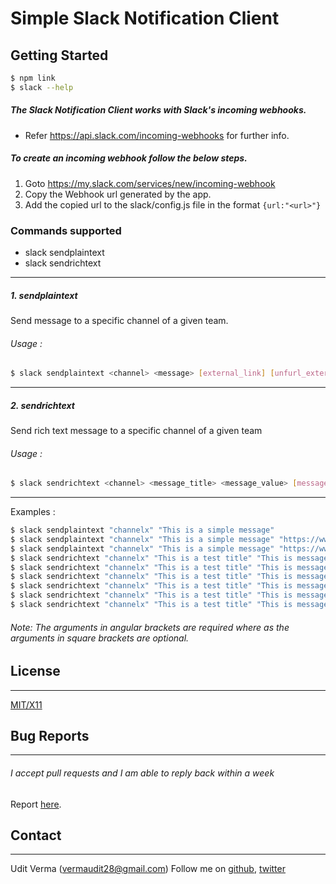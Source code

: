# Simple Slack Notification Client
## Getting Started
```sh
$ npm link
$ slack --help
```
##### The Slack Notification Client works with Slack's incoming webhooks.
-  Refer https://api.slack.com/incoming-webhooks for further info.

##### To create an incoming webhook follow the below steps.
1. Goto https://my.slack.com/services/new/incoming-webhook
2. Copy the Webhook url generated by the app.
3. Add the copied url to the slack/config.js file in the format ```{url:"<url>"}```

### Commands supported
* slack sendplaintext
* slack sendrichtext
---
##### 1. sendplaintext
Send message to a specific channel of a given team.
###### Usage :
``` sh 
$ slack sendplaintext <channel> <message> [external_link] [unfurl_external_link]
```
---
##### 2. sendrichtext
Send rich text message to a specific channel of a given team
###### Usage :

``` sh 
$ slack sendrichtext <channel> <message_title> <message_value> [message_pretext] [external_link] [external_link_label] [color]
```
---
Examples :
```sh 
$ slack sendplaintext "channelx" "This is a simple message"
$ slack sendplaintext "channelx" "This is a simple message" "https://www.google.com"
$ slack sendplaintext "channelx" "This is a simple message" "https://www.google.com" true
$ slack sendrichtext "channelx" "This is a test title" "This is message value"
$ slack sendrichtext "channelx" "This is a test title" "This is message value" "This is pretext"
$ slack sendrichtext "channelx" "This is a test title" "This is message value" "This is pretext" "https://www.google.com"
$ slack sendrichtext "channelx" "This is a test title" "This is message value" "This is pretext" "https://www.google.com" "This is url label"
$ slack sendrichtext "channelx" "This is a test title" "This is message value" "This is pretext" "https://www.google.com" "" "#6FEBFF"
$ slack sendrichtext "channelx" "This is a test title" "This is message value" "This is pretext" "https://www.google.com" "This is url label" "#6FEBFF"
```
###### Note: The arguments in angular brackets are required where as the arguments in square brackets are optional.

## License
---
[MIT/X11](https://github.com/vermauv/slackclient/blob/0.0.1/LICENSE)

## Bug Reports
---
###### I accept pull requests and I am able to reply back within a week
Report [here](https://github.com/vermauv/slackclient/issues).

## Contact
---
Udit Verma ([vermaudit28@gmail.com](mailto:vermaudit28@gmail.com))
Follow me on [github](https://github.com/vermauv), [twitter](https://twitter.com/vermaudit28)